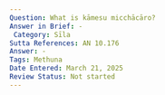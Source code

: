 ```yaml
---
Question: What is kāmesu micchācāro?
Answer in Brief: -
 Category: Sīla
Sutta References: AN 10.176
Answer: -
Tags: Methuna
Date Entered: March 21, 2025
Review Status: Not started
---
```

